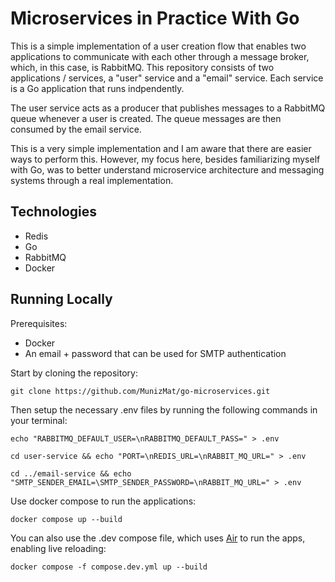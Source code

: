 # Microservices in Practice With Go 

This is a simple implementation of a user creation flow that enables two applications to communicate with each other through a message broker, which, in this case, is RabbitMQ. This repository consists of two applications / services, a "user" service and a "email" service. Each service is a Go application that runs indpendently.

The user service acts as a producer that publishes messages to a RabbitMQ queue whenever a user is created. The queue messages are then consumed by the email service.

This is a very simple implementation and I am aware that there are easier ways to perform this. However, my focus here, besides familiarizing myself with Go, was to better understand microservice architecture and messaging systems through a real implementation.

## Technologies
- Redis
- Go
- RabbitMQ
- Docker

## Running Locally
Prerequisites:
- Docker
- An email + password that can be used for SMTP authentication

Start by cloning the repository:

```
git clone https://github.com/MunizMat/go-microservices.git
```

Then setup the necessary .env files by running the following commands in your terminal:
```
echo "RABBITMQ_DEFAULT_USER=\nRABBITMQ_DEFAULT_PASS=" > .env

cd user-service && echo "PORT=\nREDIS_URL=\nRABBIT_MQ_URL=" > .env

cd ../email-service && echo "SMTP_SENDER_EMAIL=\SMTP_SENDER_PASSWORD=\nRABBIT_MQ_URL=" > .env
```

Use docker compose to run the applications:

```
docker compose up --build
```

You can also use the .dev compose file, which uses [Air](https://github.com/air-verse/air) to run the apps, enabling live reloading:
```
docker compose -f compose.dev.yml up --build
```
